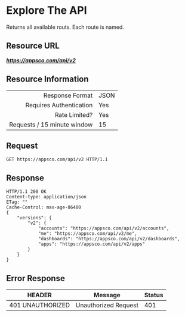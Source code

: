 # Explore The API

Returns all available routs. Each route is named.

## Resource URL

___https://appsco.com/api/v2___

## Resource Information

|                               |               |
|-------------------------------:|---------------|
|Response Format                |JSON           |
|Requires Authentication        |Yes            |
|Rate Limited?                  |Yes            |
|Requests / 15 minute window    |15             |

## Request

```.http
GET https://appsco.com/api/v2 HTTP/1.1
```

## Response

```.http
HTTP/1.1 200 OK
Content-type: application/json
ETag: ""
Cache-Control: max-age-86400
{
    "versions": {
        "v2": {
            "accounts": "https://appsco.com/api/v2/accounts",
            "me": "https://appsco.com/api/v2/me",
            "dashboards": "https://appsco.com/api/v2/dashboards",
            "apps": "https://appsco.com/api/v2/apps"
        }
    }
}

```

## Error Response

|HEADER                         |Message                        |Status         |
|-------------------------------|-------------------------------|---------------|
|401 UNAUTHORIZED               |Unauthorized Request           |401            |